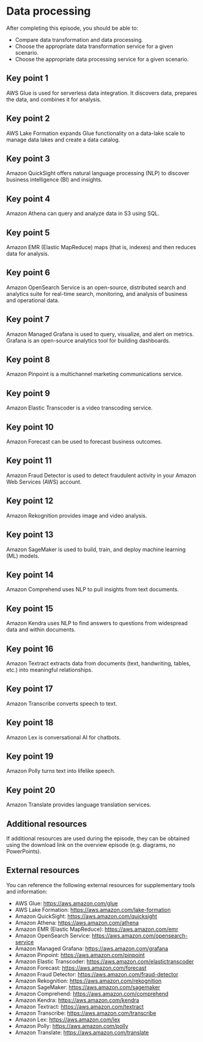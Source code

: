 # Data processing

After completing this episode, you should be able to:

+ Compare data transformation and data processing.
+ Choose the appropriate data transformation service for a given scenario.
+ Choose the appropriate data processing service for a given scenario.

## Key point 1

AWS Glue is used for serverless data integration. It discovers data, prepares the data, and combines it for analysis.

## Key point 2

AWS Lake Formation expands Glue functionality on a data-lake scale to manage data lakes and create a data catalog.

## Key point 3

Amazon QuickSight offers natural language processing (NLP) to discover business intelligence (BI) and insights.

## Key point 4

Amazon Athena can query and analyze data in S3 using SQL.

## Key point 5

Amazon EMR (Elastic MapReduce) maps (that is, indexes) and then reduces data for analysis.

## Key point 6

Amazon OpenSearch Service is an open-source, distributed search and analytics suite for real-time search, monitoring, and analysis of business and operational data.

## Key point 7

Amazon Managed Grafana is used to query, visualize, and alert on metrics. Grafana is an open-source analytics tool for building dashboards.

## Key point 8

Amazon Pinpoint is a multichannel marketing communications service.

## Key point 9

Amazon Elastic Transcoder is a video transcoding service.

## Key point 10

Amazon Forecast can be used to forecast business outcomes.

## Key point 11

Amazon Fraud Detector is used to detect fraudulent activity in your Amazon Web Services (AWS) account.

## Key point 12

Amazon Rekognition provides image and video analysis.

## Key point 13

Amazon SageMaker is used to build, train, and deploy machine learning (ML) models.

## Key point 14

Amazon Comprehend uses NLP to pull insights from text documents.

## Key point 15

Amazon Kendra uses NLP to find answers to questions from widespread data and within documents.

## Key point 16

Amazon Textract extracts data from documents (text, handwriting, tables, etc.) into meaningful relationships.

## Key point 17

Amazon Transcribe converts speech to text.

## Key point 18

Amazon Lex is conversational AI for chatbots.

## Key point 19
Amazon Polly turns text into lifelike speech.

## Key point 20

Amazon Translate provides language translation services.

## Additional resources

If additional resources are used during the episode, they can be obtained using the download link on the overview episode (e.g. diagrams, no PowerPoints).

## External resources

You can reference the following external resources for supplementary tools and information:

+ AWS Glue: <https://aws.amazon.com/glue>
+ AWS Lake Formation: <https://aws.amazon.com/lake-formation>
+ Amazon QuickSight: <https://aws.amazon.com/quicksight>
+ Amazon Athena: <https://aws.amazon.com/athena>
+ Amazon EMR (Elastic MapReduce): <https://aws.amazon.com/emr>
+ Amazon OpenSearch Service: <https://aws.amazon.com/opensearch-service>
+ Amazon Managed Grafana: <https://aws.amazon.com/grafana>
+ Amazon Pinpoint: <https://aws.amazon.com/pinpoint>
+ Amazon Elastic Transcoder: <https://aws.amazon.com/elastictranscoder>
+ Amazon Forecast: <https://aws.amazon.com/forecast>
+ Amazon Fraud Detector: <https://aws.amazon.com/fraud-detector>
+ Amazon Rekognition: <https://aws.amazon.com/rekognition>
+ Amazon SageMaker: <https://aws.amazon.com/sagemaker>
+ Amazon Comprehend: <https://aws.amazon.com/comprehend>
+ Amazon Kendra: <https://aws.amazon.com/kendra>
+ Amazon Textract: <https://aws.amazon.com/textract>
+ Amazon Transcribe: <https://aws.amazon.com/transcribe>
+ Amazon Lex: <https://aws.amazon.com/lex>
+ Amazon Polly: <https://aws.amazon.com/polly>
+ Amazon Translate: <https://aws.amazon.com/translate>
